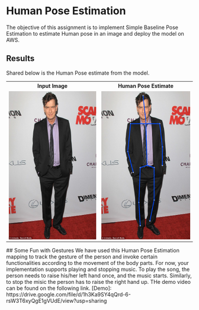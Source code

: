 # Human Pose Estimation

The objective of this assignment is to implement Simple Baseline Pose Estimation to estimate Human pose in an image and deploy the model on AWS.


## Results

Shared below is the Human Pose estimate from the model.

<TABLE>
  <TR>
    <TH>Input Image</TH>
    <TH>Human Pose Estimate</TH>
  </TR>
   <TR>
      <TD><img src="https://github.com/akshatjaipuria/AWS-Deployment/blob/master/HumanPoseEstimate/images/charlie_sheen.jpg" alt="input_image"
	title="inp_img" width="300" height="400" /></TD>
      <TD><img src="https://github.com/akshatjaipuria/AWS-Deployment/blob/master/HumanPoseEstimate/images/charlie_with_pose.jpg" alt="input_image"
	title="pose_img" width="300" height="400" /></TD>
   </TR>
</TABLE>
## Some Fun with Gestures
We have used this Human Pose Estimation mapping to track the gesture of the person and invoke certain functionalities according to the movement of the body parts. For now, your implementation supports playing and stopping music. To play the song, the person needs to raise his/her left hand once, and the music starts. Similarly, to stop the misic the person has to raise the right hand up. THe demo video can be found on the following link.
[Demo]: https://drive.google.com/file/d/1h3Ka9SY4qQrd-6-rsW3T6xyQgE1gVUdE/view?usp=sharing
